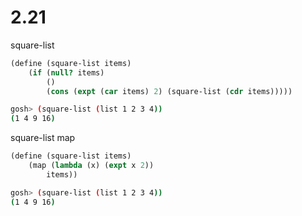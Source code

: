 # 2.21

square-list

```scheme
(define (square-list items)
    (if (null? items)
        ()
        (cons (expt (car items) 2) (square-list (cdr items)))))
```

```bash
gosh> (square-list (list 1 2 3 4))
(1 4 9 16)
```

square-list map

```scheme
(define (square-list items)
    (map (lambda (x) (expt x 2))
        items))
```

```bash
gosh> (square-list (list 1 2 3 4))
(1 4 9 16)
```
